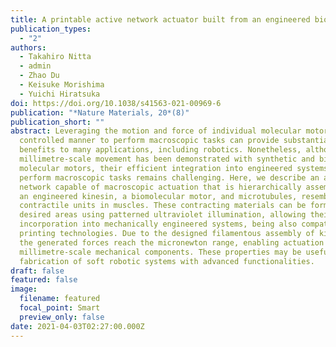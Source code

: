 ```yaml
---
title: A printable active network actuator built from an engineered biomolecular motor
publication_types:
  - "2"
authors:
  - Takahiro Nitta
  - admin
  - Zhao Du
  - Keisuke Morishima
  - Yuichi Hiratsuka
doi: https://doi.org/10.1038/s41563-021-00969-6
publication: "*Nature Materials, 20*(8)"
publication_short: ""
abstract: Leveraging the motion and force of individual molecular motors in a
  controlled manner to perform macroscopic tasks can provide substantial
  benefits to many applications, including robotics. Nonetheless, although
  millimetre-scale movement has been demonstrated with synthetic and biological
  molecular motors, their efficient integration into engineered systems that
  perform macroscopic tasks remains challenging. Here, we describe an active
  network capable of macroscopic actuation that is hierarchically assembled from
  an engineered kinesin, a biomolecular motor, and microtubules, resembling the
  contractile units in muscles. These contracting materials can be formed in
  desired areas using patterned ultraviolet illumination, allowing their
  incorporation into mechanically engineered systems, being also compatible with
  printing technologies. Due to the designed filamentous assembly of kinesins,
  the generated forces reach the micronewton range, enabling actuation of
  millimetre-scale mechanical components. These properties may be useful for the
  fabrication of soft robotic systems with advanced functionalities.
draft: false
featured: false
image:
  filename: featured
  focal_point: Smart
  preview_only: false
date: 2021-04-03T02:27:00.000Z
---
```

